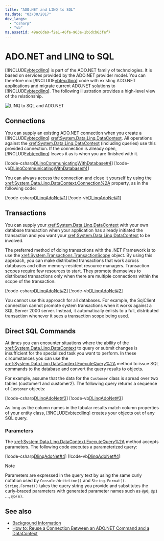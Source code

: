 ```yaml
---
title: "ADO.NET and LINQ to SQL"
ms.date: "03/30/2017"
dev_langs: 
  - "csharp"
  - "vb"
ms.assetid: 49ac6da0-f2e1-46fa-963e-1b6dcb63fef7
---
```

# ADO.NET and LINQ to SQL
[!INCLUDE[vbtecdlinq](../../../../../../includes/vbtecdlinq-md.md)] is part of the ADO.NET family of technologies. It is based on services provided by the ADO.NET provider model. You can therefore mix [!INCLUDE[vbtecdlinq](../../../../../../includes/vbtecdlinq-md.md)] code with existing ADO.NET applications and migrate current ADO.NET solutions to [!INCLUDE[vbtecdlinq](../../../../../../includes/vbtecdlinq-md.md)]. The following illustration provides a high-level view of the relationship.  
  
 ![LINQ to SQL and ADO.NET](../../../../../../docs/framework/data/adonet/sql/linq/media/dlinq-3.png "DLinq_3")  
  
## Connections  
 You can supply an existing ADO.NET connection when you create a [!INCLUDE[vbtecdlinq](../../../../../../includes/vbtecdlinq-md.md)] <xref:System.Data.Linq.DataContext>. All operations against the <xref:System.Data.Linq.DataContext> (including queries) use this provided connection. If the connection is already open, [!INCLUDE[vbtecdlinq](../../../../../../includes/vbtecdlinq-md.md)] leaves it as is when you are finished with it.  
  
 [!code-csharp[DLinqCommunicatingWithDatabase#4](../../../../../../samples/snippets/csharp/VS_Snippets_Data/DLinqCommunicatingWithDatabase/cs/Program.cs#4)]
 [!code-vb[DLinqCommunicatingWithDatabase#4](../../../../../../samples/snippets/visualbasic/VS_Snippets_Data/DLinqCommunicatingWithDatabase/vb/Module1.vb#4)]  
  
 You can always access the connection and close it yourself by using the <xref:System.Data.Linq.DataContext.Connection%2A> property, as in the following code:  
  
 [!code-csharp[DLinqAdoNet#1](../../../../../../samples/snippets/csharp/VS_Snippets_Data/DLinqAdoNet/cs/Program.cs#1)]
 [!code-vb[DLinqAdoNet#1](../../../../../../samples/snippets/visualbasic/VS_Snippets_Data/DLinqAdoNet/vb/Module1.vb#1)]  
  
## Transactions  
 You can supply your <xref:System.Data.Linq.DataContext> with your own database transaction when your application has already initiated the transaction and you want your <xref:System.Data.Linq.DataContext> to be involved.  
  
 The preferred method of doing transactions with the .NET Framework is to use the <xref:System.Transactions.TransactionScope> object. By using this approach, you can make distributed transactions that work across databases and other memory-resident resource managers. Transaction scopes require few resources to start. They promote themselves to distributed transactions only when there are multiple connections within the scope of the transaction.  
  
 [!code-csharp[DLinqAdoNet#2](../../../../../../samples/snippets/csharp/VS_Snippets_Data/DLinqAdoNet/cs/Program.cs#2)]
 [!code-vb[DLinqAdoNet#2](../../../../../../samples/snippets/visualbasic/VS_Snippets_Data/DLinqAdoNet/vb/Module1.vb#2)]  
  
 You cannot use this approach for all databases. For example, the SqlClient connection cannot promote system transactions when it works against a SQL Server 2000 server. Instead, it automatically enlists to a full, distributed transaction whenever it sees a transaction scope being used.  
  
## Direct SQL Commands  
 At times you can encounter situations where the ability of the <xref:System.Data.Linq.DataContext> to query or submit changes is insufficient for the specialized task you want to perform. In these circumstances you can use the <xref:System.Data.Linq.DataContext.ExecuteQuery%2A> method to issue SQL commands to the database and convert the query results to objects.  
  
 For example, assume that the data for the `Customer` class is spread over two tables (customer1 and customer2). The following query returns a sequence of `Customer` objects:  
  
 [!code-csharp[DLinqAdoNet#3](../../../../../../samples/snippets/csharp/VS_Snippets_Data/DLinqAdoNet/cs/Program.cs#3)]
 [!code-vb[DLinqAdoNet#3](../../../../../../samples/snippets/visualbasic/VS_Snippets_Data/DLinqAdoNet/vb/Module1.vb#3)]  
  
 As long as the column names in the tabular results match column properties of your entity class, [!INCLUDE[vbtecdlinq](../../../../../../includes/vbtecdlinq-md.md)] creates your objects out of any SQL query.  
  
### Parameters  
 The <xref:System.Data.Linq.DataContext.ExecuteQuery%2A> method accepts parameters. The following code executes a parameterized query:  
  
 [!code-csharp[DlinqAdoNet#4](../../../../../../samples/snippets/csharp/VS_Snippets_Data/DLinqAdoNet/cs/Program.cs#4)]
 [!code-vb[DlinqAdoNet#4](../../../../../../samples/snippets/visualbasic/VS_Snippets_Data/DLinqAdoNet/vb/Module1.vb#4)]  
  
> [!NOTE]
>  Parameters are expressed in the query text by using the same curly notation used by `Console.WriteLine()` and `String.Format()`. `String.Format()` takes the query string you provide and substitutes the curly-braced parameters with generated parameter names such as `@p0`, `@p1` …, `@p(n)`.  
  
## See also

- [Background Information](../../../../../../docs/framework/data/adonet/sql/linq/background-information.md)
- [How to: Reuse a Connection Between an ADO.NET Command and a DataContext](../../../../../../docs/framework/data/adonet/sql/linq/how-to-reuse-a-connection-between-an-ado-net-command-and-a-datacontext.md)
